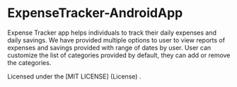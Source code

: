 # ExpenseTracker-AndroidApp

Expense Tracker app helps individuals to track their daily expenses and daily savings. 
We have provided multiple options to user to view reports of expenses and savings provided with range of dates by user.
User can customize the list of categories provided by default, they can add or remove the categories.

Licensed under the [MIT LICENSE] (License) .
